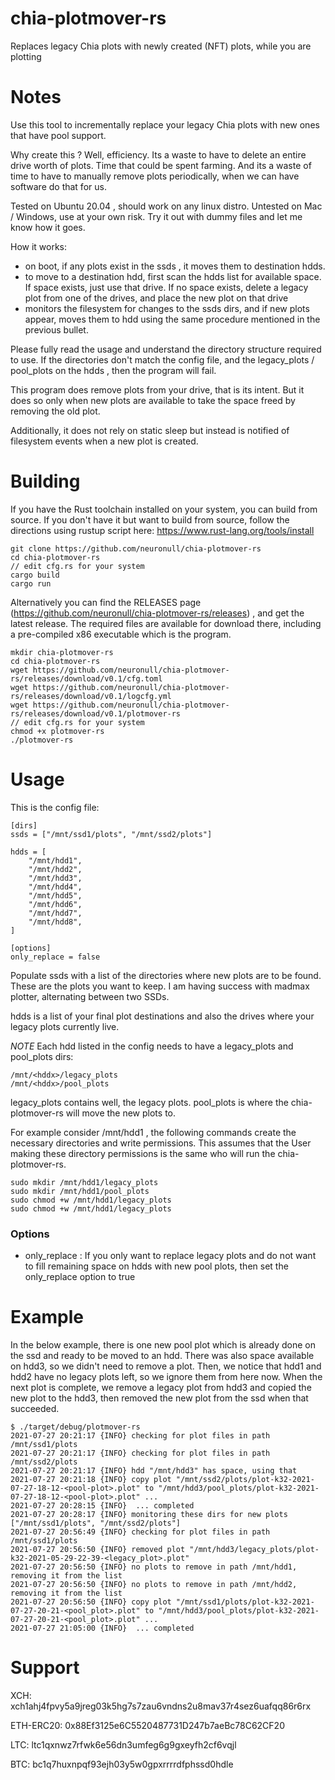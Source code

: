 # chia-plotmover-rs
Replaces legacy Chia plots with newly created (NFT) plots, while you are plotting

# Notes

Use this tool to incrementally replace your legacy Chia plots with new ones that have pool support.

Why create this ? Well, efficiency. Its a waste to have to delete an entire drive worth of plots. Time that could be spent farming. And its a waste of time to have to manually remove plots periodically, when we can have software do that for us.

Tested on Ubuntu 20.04 , should work on any linux distro. Untested on Mac / Windows, use at your own risk. Try it out with dummy files and let me know how it goes.

How it works:
 - on boot, if any plots exist in the ssds , it moves them to destination hdds.
 - to move to a destination hdd, first scan the hdds list for available space. If space exists, just use that drive. If no space exists, delete a legacy plot from one of the drives, and place the new plot on that drive
 - monitors the filesystem for changes to the ssds dirs, and if new plots appear, moves them to hdd using the same procedure mentioned in the previous bullet.

Please fully read the usage and understand the directory structure required to use.
If the directories don't match the config file, and the legacy_plots / pool_plots on the hdds , then the program will fail.

This program does remove plots from your drive, that is its intent.
But it does so only when new plots are available to take the space freed by removing the old plot.

Additionally, it does not rely on static sleep but instead is notified of filesystem events when a new plot is created.

# Building

If you have the Rust toolchain installed on your system, you can build from source.
If you don't have it but want to build from source, follow the directions using rustup script here: https://www.rust-lang.org/tools/install

```
git clone https://github.com/neuronull/chia-plotmover-rs
cd chia-plotmover-rs
// edit cfg.rs for your system
cargo build
cargo run
```

Alternatively you can find the RELEASES page (https://github.com/neuronull/chia-plotmover-rs/releases)
, and get the latest release. The required files are available for download there, including a pre-compiled x86 executable which is the program.

```
mkdir chia-plotmover-rs
cd chia-plotmover-rs
wget https://github.com/neuronull/chia-plotmover-rs/releases/download/v0.1/cfg.toml
wget https://github.com/neuronull/chia-plotmover-rs/releases/download/v0.1/logcfg.yml
wget https://github.com/neuronull/chia-plotmover-rs/releases/download/v0.1/plotmover-rs
// edit cfg.rs for your system
chmod +x plotmover-rs
./plotmover-rs
```

# Usage

This is the config file:

```
[dirs]
ssds = ["/mnt/ssd1/plots", "/mnt/ssd2/plots"]

hdds = [
    "/mnt/hdd1",
    "/mnt/hdd2",
    "/mnt/hdd3",
    "/mnt/hdd4",
    "/mnt/hdd5",
    "/mnt/hdd6",
    "/mnt/hdd7",
    "/mnt/hdd8",
]

[options]
only_replace = false
```

Populate ssds with a list of the directories where new plots are to be found. These are the plots you want to keep.
I am having success with madmax plotter, alternating between two SSDs.

hdds is a list of your final plot destinations and also the drives where your legacy plots currently live.

*NOTE* Each hdd listed in the config needs to have a legacy_plots and pool_plots dirs:

```
/mnt/<hddx>/legacy_plots
/mnt/<hddx>/pool_plots
```

legacy_plots contains well, the legacy plots.
pool_plots is where the chia-plotmover-rs will move the new plots to.

For example consider /mnt/hdd1 , the following commands create the necessary directories and write permissions.
This assumes that the User making these directory permissions is the same who will run the chia-plotmover-rs.

```
sudo mkdir /mnt/hdd1/legacy_plots
sudo mkdir /mnt/hdd1/pool_plots
sudo chmod +w /mnt/hdd1/legacy_plots
sudo chmod +w /mnt/hdd1/legacy_plots
```

### Options

- only_replace : If you only want to replace legacy plots and do not want to fill remaining space on hdds with new pool plots, then set the only_replace option to true

# Example

In the below example, there is one new pool plot which is already done on the ssd and ready to be moved to an hdd.
There was also space available on hdd3, so we didn't need to remove a plot.
Then, we notice that hdd1 and hdd2 have no legacy plots left, so we ignore them from here now.
When the next plot is complete, we remove a legacy plot from hdd3 and copied the new plot to the hdd3, then removed the new plot from the ssd when that succeeded.


```
$ ./target/debug/plotmover-rs 
2021-07-27 20:21:17 {INFO} checking for plot files in path /mnt/ssd1/plots
2021-07-27 20:21:17 {INFO} checking for plot files in path /mnt/ssd2/plots
2021-07-27 20:21:17 {INFO} hdd "/mnt/hdd3" has space, using that
2021-07-27 20:21:18 {INFO} copy plot "/mnt/ssd2/plots/plot-k32-2021-07-27-18-12-<pool-plot>.plot" to "/mnt/hdd3/pool_plots/plot-k32-2021-07-27-18-12-<pool-plot>.plot" ... 
2021-07-27 20:28:15 {INFO}  ... completed
2021-07-27 20:28:17 {INFO} monitoring these dirs for new plots ["/mnt/ssd1/plots", "/mnt/ssd2/plots"]
2021-07-27 20:56:49 {INFO} checking for plot files in path /mnt/ssd1/plots
2021-07-27 20:56:50 {INFO} removed plot "/mnt/hdd3/legacy_plots/plot-k32-2021-05-29-22-39-<legacy_plot>.plot"
2021-07-27 20:56:50 {INFO} no plots to remove in path /mnt/hdd1, removing it from the list
2021-07-27 20:56:50 {INFO} no plots to remove in path /mnt/hdd2, removing it from the list
2021-07-27 20:56:50 {INFO} copy plot "/mnt/ssd1/plots/plot-k32-2021-07-27-20-21-<pool_plot>.plot" to "/mnt/hdd3/pool_plots/plot-k32-2021-07-27-20-21-<pool_plot>.plot" ... 
2021-07-27 21:05:00 {INFO}  ... completed

```

# Support

XCH: xch1ahj4fpvy5a9jreg03k5hg7s7zau6vndns2u8mav37r4sez6uafqq86r6rx

ETH-ERC20: 0x88Ef3125e6C5520487731D247b7aeBc78C62CF20

LTC: ltc1qxnwz7rfwk6e56dn3umfeg6g9gxeyfh2cf6vqjl

BTC: bc1q7huxnpqf93ejh03y5w0gpxrrrrdfphssd0hdle
